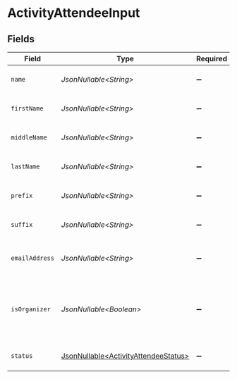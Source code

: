 # ActivityAttendeeInput


## Fields

| Field                                                                                      | Type                                                                                       | Required                                                                                   | Description                                                                                | Example                                                                                    |
| ------------------------------------------------------------------------------------------ | ------------------------------------------------------------------------------------------ | ------------------------------------------------------------------------------------------ | ------------------------------------------------------------------------------------------ | ------------------------------------------------------------------------------------------ |
| `name`                                                                                     | *JsonNullable\<String>*                                                                    | :heavy_minus_sign:                                                                         | Full name of the attendee                                                                  | Elon Musk                                                                                  |
| `firstName`                                                                                | *JsonNullable\<String>*                                                                    | :heavy_minus_sign:                                                                         | First name of the attendee                                                                 | Elon                                                                                       |
| `middleName`                                                                               | *JsonNullable\<String>*                                                                    | :heavy_minus_sign:                                                                         | Middle name of the attendee                                                                | D.                                                                                         |
| `lastName`                                                                                 | *JsonNullable\<String>*                                                                    | :heavy_minus_sign:                                                                         | Last name of the attendee                                                                  | Musk                                                                                       |
| `prefix`                                                                                   | *JsonNullable\<String>*                                                                    | :heavy_minus_sign:                                                                         | Prefix of the attendee                                                                     | Mr.                                                                                        |
| `suffix`                                                                                   | *JsonNullable\<String>*                                                                    | :heavy_minus_sign:                                                                         | Suffix of the attendee                                                                     | PhD                                                                                        |
| `emailAddress`                                                                             | *JsonNullable\<String>*                                                                    | :heavy_minus_sign:                                                                         | Email address of the attendee                                                              | elon@musk.com                                                                              |
| `isOrganizer`                                                                              | *JsonNullable\<Boolean>*                                                                   | :heavy_minus_sign:                                                                         | Whether the attendee is the organizer of the activity                                      | true                                                                                       |
| `status`                                                                                   | [JsonNullable\<ActivityAttendeeStatus>](../../models/components/ActivityAttendeeStatus.md) | :heavy_minus_sign:                                                                         | Status of the attendee                                                                     | accepted                                                                                   |